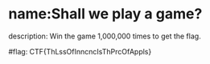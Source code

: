 # name:Shall we play a game?
description: Win the game 1,000,000 times to get the flag.

#flag: CTF{ThLssOfInncncIsThPrcOfAppls}